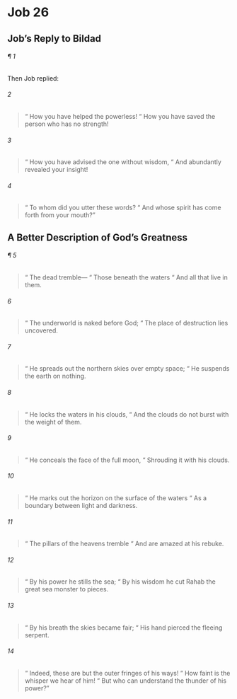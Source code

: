 # Job 26
## Job’s Reply to Bildad
###### ¶ 1
Then Job replied:
###### 2
>  “ How you have helped the powerless!
>  “ How you have saved the person who has no strength!
###### 3
>  “ How you have advised the one without wisdom,
>  “ And abundantly revealed your insight!
###### 4
>  “ To whom did you utter these words?
>  “ And whose spirit has come forth from your mouth?”
## A Better Description of God’s Greatness
###### ¶ 5
>  “ The dead tremble—
>  “ Those beneath the waters
>  “ And all that live in them.
###### 6
>  “ The underworld is naked before God;
>  “ The place of destruction lies uncovered.
###### 7
>  “ He spreads out the northern skies over empty space;
>  “ He suspends the earth on nothing.
###### 8
>  “ He locks the waters in his clouds,
>  “ And the clouds do not burst with the weight of them.
###### 9
>  “ He conceals the face of the full moon,
>  “ Shrouding it with his clouds.
###### 10
>  “ He marks out the horizon on the surface of the waters
>  “ As a boundary between light and darkness.
###### 11
>  “ The pillars of the heavens tremble
>  “ And are amazed at his rebuke.
###### 12
>  “ By his power he stills the sea;
>  “ By his wisdom he cut Rahab the great sea monster to pieces.
###### 13
>  “ By his breath the skies became fair;
>  “ His hand pierced the fleeing serpent.
###### 14
>  “ Indeed, these are but the outer fringes of his ways!
>  “ How faint is the whisper we hear of him!
>  “ But who can understand the thunder of his power?”
